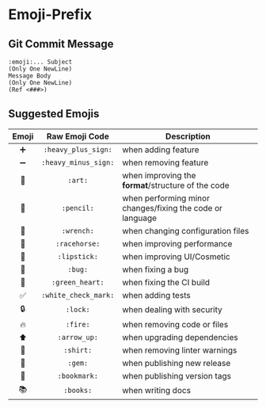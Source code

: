 # Emoji-Prefix

## Git Commit Message
```
:emoji:... Subject
(Only One NewLine)
Message Body
(Only One NewLine)
(Ref <###>)
```

## Suggested Emojis

| Emoji | Raw Emoji Code | Description |
|:---:|:---:|---|
| ➕ | `:heavy_plus_sign:` | when adding feature |
| ➖ | `:heavy_minus_sign:` | when removing feature |
| 🎨 | `:art:` | when improving the **format**/structure of the code |
| 📝 | `:pencil:` | when performing minor changes/fixing the code or language |
| 🔧 | `:wrench:` |	when changing configuration files |
| 🐎 | `:racehorse:` | when improving performance |
| 💄 | `:lipstick:` | when improving UI/Cosmetic |
| 🐛 | `:bug:` | when fixing a bug |
| 💚 | `:green_heart:` | when fixing the CI build |
| ✅ | `:white_check_mark:` | when adding tests |
| 🔒 | `:lock:` | when dealing with security |
| 🔥 | `:fire:` | when removing code or files |
| ⬆ | `:arrow_up:` |  when upgrading dependencies |
| 👕 | `:shirt:` | when removing linter warnings |
| 💎 | `:gem:` | when publishing new release |
| 🔖 | `:bookmark:` | when publishing version tags |
| 📚 | `:books:` | when writing docs |
